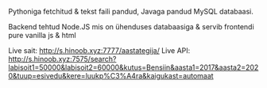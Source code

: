 Pythoniga fetchitud & tekst faili pandud,
Javaga pandud MySQL databaasi.

Backend tehtud Node.JS mis on ühenduses databaasiga & servib frontendi pure vanilla js & html

Live sait: http://s.hinoob.xyz:7777/aastategija/
Live API: http://s.hinoob.xyz:7575/search?labisoit1=50000&labisoit2=60000&kutus=Bensiin&aasta1=2017&aasta2=2020&tuup=esivedu&kere=luukp%C3%A4ra&kaigukast=automaat

